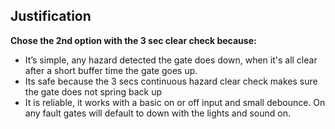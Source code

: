 ## Justification
**Chose the 2nd option with the 3 sec clear check because:**
- It’s simple, any hazard detected the gate does down, when it's all clear after a short buffer time the gate goes up.
- Its safe because the 3 secs continuous hazard clear check makes sure the gate does not spring back up
- It is reliable, it works with a basic on or off input and small debounce. On any fault gates will default to down with the lights and sound on.

